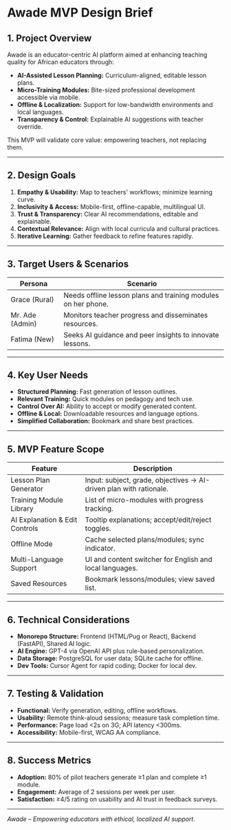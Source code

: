 # Awade MVP Design Brief

## 1. Project Overview

Awade is an educator-centric AI platform aimed at enhancing teaching quality for African educators through:

* **AI-Assisted Lesson Planning:** Curriculum-aligned, editable lesson plans.
* **Micro-Training Modules:** Bite-sized professional development accessible via mobile.
* **Offline & Localization:** Support for low-bandwidth environments and local languages.
* **Transparency & Control:** Explainable AI suggestions with teacher override.

This MVP will validate core value: empowering teachers, not replacing them.

---

## 2. Design Goals

1. **Empathy & Usability:** Map to teachers' workflows; minimize learning curve.
2. **Inclusivity & Access:** Mobile-first, offline-capable, multilingual UI.
3. **Trust & Transparency:** Clear AI recommendations, editable and explainable.
4. **Contextual Relevance:** Align with local curricula and cultural practices.
5. **Iterative Learning:** Gather feedback to refine features rapidly.

---

## 3. Target Users & Scenarios

| Persona         | Scenario                                                      |
| --------------- | ------------------------------------------------------------- |
| Grace (Rural)   | Needs offline lesson plans and training modules on her phone. |
| Mr. Ade (Admin) | Monitors teacher progress and disseminates resources.         |
| Fatima (New)    | Seeks AI guidance and peer insights to innovate lessons.      |

---

## 4. Key User Needs

* **Structured Planning:** Fast generation of lesson outlines.
* **Relevant Training:** Quick modules on pedagogy and tech use.
* **Control Over AI:** Ability to accept or modify generated content.
* **Offline & Local:** Downloadable resources and language options.
* **Simplified Collaboration:** Bookmark and share best practices.

---

## 5. MVP Feature Scope

| Feature                        | Description                                                        |
| ------------------------------ | ------------------------------------------------------------------ |
| Lesson Plan Generator          | Input: subject, grade, objectives → AI-driven plan with rationale. |
| Training Module Library        | List of micro-modules with progress tracking.                      |
| AI Explanation & Edit Controls | Tooltip explanations; accept/edit/reject toggles.                  |
| Offline Mode                   | Cache selected plans/modules; sync indicator.                      |
| Multi-Language Support         | UI and content switcher for English and local languages.           |
| Saved Resources                | Bookmark lessons/modules; view saved list.                         |

---

## 6. Technical Considerations

* **Monorepo Structure:** Frontend (HTML/Pug or React), Backend (FastAPI), Shared AI logic.
* **AI Engine:** GPT-4 via OpenAI API plus rule-based personalization.
* **Data Storage:** PostgreSQL for user data; SQLite cache for offline.
* **Dev Tools:** Cursor Agent for rapid coding; Docker for local dev.

---

## 7. Testing & Validation

* **Functional:** Verify generation, editing, offline workflows.
* **Usability:** Remote think-aloud sessions; measure task completion time.
* **Performance:** Page load <2s on 3G; API latency <300ms.
* **Accessibility:** Mobile-first, WCAG AA compliance.

---

## 8. Success Metrics

* **Adoption:** 80% of pilot teachers generate ≥1 plan and complete ≥1 module.
* **Engagement:** Average of 2 sessions per week per user.
* **Satisfaction:** ≥4/5 rating on usability and AI trust in feedback surveys.


---

*Awade – Empowering educators with ethical, localized AI support.* 